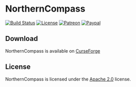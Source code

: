 # NorthernCompass

[![Build Status](https://api.travis-ci.com/LXGaming/NorthernCompass.svg?branch=master)](https://travis-ci.com/LXGaming/NorthernCompass)
[![License](https://lxgaming.github.io/badges/License-Apache%202.0-blue.svg)](https://www.apache.org/licenses/LICENSE-2.0)
[![Patreon](https://lxgaming.github.io/badges/Patreon-donate-yellow.svg)](https://www.patreon.com/lxgaming)
[![Paypal](https://lxgaming.github.io/badges/Paypal-donate-yellow.svg)](https://www.paypal.com/cgi-bin/webscr?cmd=_s-xclick&hosted_button_id=CZUUA6LE7YS44&item_name=NorthernCompass+(from+GitHub.com))

## Download
NorthernCompass is available on [CurseForge](https://www.curseforge.com/minecraft/mc-mods/northerncompass)

## License
NorthernCompass is licensed under the [Apache 2.0](https://www.apache.org/licenses/LICENSE-2.0) license.
